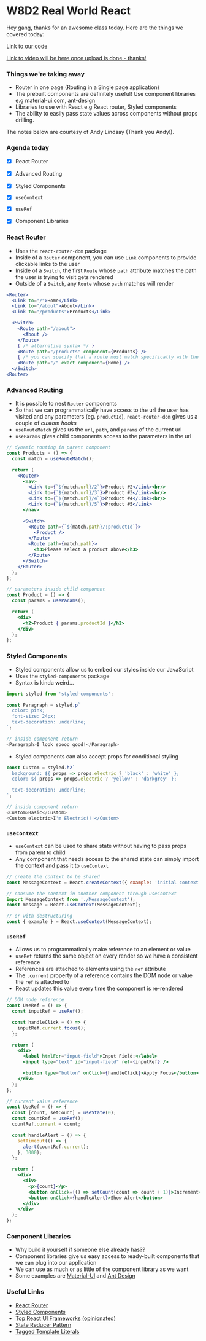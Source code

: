 # W8D2 Real World React

Hey gang, thanks for an awesome class today. Here are the things we covered today:

[Link to our code](https://github.com/hafbau/lecture_notes/tree/master/w8d2)

[Link to video will be here once upload is done - thanks!](https://zoom.us/rec/share/-5A2LZug8ltIGqPq9Gb8ZfcFG5rfaaa81nBK__YNmEzEq4HtfNr3WqKHB5U-DWJF)

### Things we're taking away
  
 - Router in one page (Routing in a Single page application)
 - The prebuilt components are definitely useful! Use component libraries e.g material-ui.com, ant-design
 - Libraries to use with React e.g React router, Styled components
 - The ability to easily pass state values across components without props drilling.

 The notes below are courtesy of Andy Lindsay (Thank you Andy!).

### Agenda today
- [x] React Router
- [x] Advanced Routing
- [x] Styled Components
- [x] `useContext`
- [x] `useRef`
- [x] Component Libraries


### React Router
* Uses the `react-router-dom` package
* Inside of a `Router` component, you can use `Link` components to provide clickable links to the user
* Inside of a `Switch`, the first `Route` whose `path` attribute matches the path the user is trying to visit gets rendered
* Outside of a `Switch`, any `Route` whose `path` matches will render

```jsx
<Router>
  <Link to="/">Home</Link>
  <Link to="/about">About</Link>
  <Link to="/products">Products</Link>

  <Switch>
    <Route path="/about">
      <About />
    </Route>
    { /* alternative syntax */ }
    <Route path="/products" component={Products} />
    { /* you can specify that a route must match specifically with the exact attribute */ }
    <Route path="/" exact component={Home} />
  </Switch>
<Router>
```

### Advanced Routing
* It is possible to nest `Router` components
* So that we can programmatically have access to the url the user has visited and any parameters (eg. `productId`), `react-router-dom` gives us a couple of _custom hooks_
* `useRouteMatch` gives us the `url`, `path`, and `params` of the current url
* `useParams` gives child components access to the parameters in the url

```jsx
// dynamic routing in parent component
const Products = () => {
  const match = useRouteMatch();

  return (
    <Router>
      <nav>
        <Link to={`${match.url}/2`}>Product #2</Link><br/>
        <Link to={`${match.url}/3`}>Product #3</Link><br/>
        <Link to={`${match.url}/4`}>Product #4</Link><br/>
        <Link to={`${match.url}/5`}>Product #5</Link>
      </nav>

      <Switch>
        <Route path={`${match.path}/:productId`}>
          <Product />
        </Route>
        <Route path={match.path}>
          <h3>Please select a product above</h3>
        </Route>
      </Switch>
    </Router>
  );
};
```

```jsx
// parameters inside child component
const Product = () => {
  const params = useParams();

  return (
    <div>
      <h2>Product { params.productId }</h2>
    </div>
  );
};
```

### Styled Components
* Styled components allow us to embed our styles inside our JavaScript
* Uses the `styled-components` package
* Syntax is kinda weird...

```js
import styled from 'styled-components';

const Paragraph = styled.p`
  color: pink;
  font-size: 24px;
  text-decoration: underline;
`;

// inside component return
<Paragraph>I look soooo good!</Paragraph>
```

* Styled components can also accept props for conditional styling

```js
const Custom = styled.h2`
  background: ${ props => props.electric ? 'black' : 'white' };
  color: ${ props => props.electric ? 'yellow' : 'darkgrey' };

  text-decoration: underline;
`;

// inside component return
<Custom>Basic</Custom>
<Custom electric>I'm Electric!!!</Custom>
```

### `useContext`
* `useContext` can be used to share state without having to pass props from parent to child
* Any component that needs access to the shared state can simply import the context and pass it to `useContext`

```js
// create the context to be shared
const MessageContext = React.createContext({ example: 'initial context' });

// consume the context in another component through useContext
import MessageContext from './MessageContext');
const message = React.useContext(MessageContext);

// or with destructuring
const { example } = React.useContext(MessageContext);
```

### `useRef`
* Allows us to programmatically make reference to an element or value
* `useRef` returns the same object on every render so we have a consistent reference
* References are attached to elements using the `ref` attribute
* The `.current` property of a reference contains the DOM node or value the `ref` is attached to
* React updates this value every time the component is re-rendered

```jsx
// DOM node reference
const UseRef = () => {
  const inputRef = useRef();

  const handleClick = () => {
    inputRef.current.focus();
  };

  return (
    <div>
      <label htmlFor="input-field">Input Field:</label>
      <input type="text" id="input-field" ref={inputRef} />

      <button type="button" onClick={handleClick}>Apply Focus</button>
    </div>
  );
};
```

```jsx
// current value reference
const UseRef = () => {
  const [count, setCount] = useState(0);
  const countRef = useRef();
  countRef.current = count;

  const handleAlert = () => {
    setTimeout(() => {
      alert(countRef.current);
    }, 3000);
  };

  return (
    <div>
      <div>
        <p>{count}</p>
        <button onClick={() => setCount(count => count + 1)}>Increment</button>
        <button onClick={handleAlert}>Show Alert</button>
      </div>
    </div>
  );
};
```

### Component Libraries
* Why build it yourself if someone else already has??
* Component libraries give us easy access to ready-built components that we can plug into our application
* We can use as much or as little of the component library as we want
* Some examples are [Material-UI](https://material-ui.com/) and [Ant Design](https://ant.design/) 

### Useful Links
* [React Router](https://reacttraining.com/react-router/web/guides/quick-start)
* [Styled Components](https://styled-components.com/docs/basics)
* [Top React UI Frameworks (opinionated)](https://www.codeinwp.com/blog/react-ui-component-libraries-frameworks/)
* [State Reducer Pattern](https://kentcdodds.com/blog/the-state-reducer-pattern-with-react-hooks)
* [Tagged Template Literals](https://codeburst.io/javascript-es6-tagged-template-literals-a45c26e54761)
